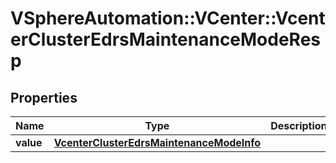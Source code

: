 # VSphereAutomation::VCenter::VcenterClusterEdrsMaintenanceModeResp

## Properties
Name | Type | Description | Notes
------------ | ------------- | ------------- | -------------
**value** | [**VcenterClusterEdrsMaintenanceModeInfo**](VcenterClusterEdrsMaintenanceModeInfo.md) |  | 


